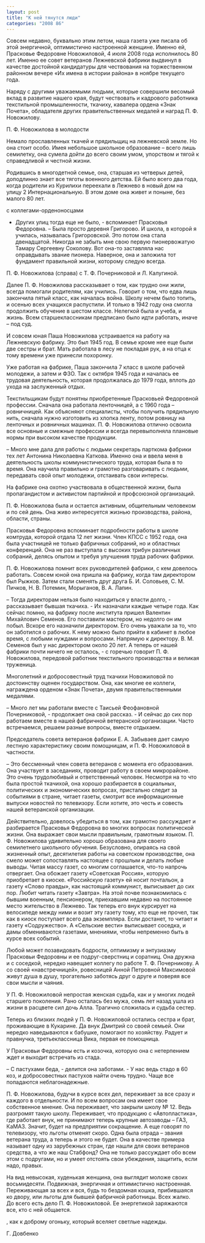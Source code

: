 ```yaml
---
layout: post
title: "К ней тянутся люди"
categories: "2008 86"
---
```


Совсем недавно, буквально этим летом, наша газета уже писала об этой энергичной, оптимистично настроенной женщине. Именно ей, Прасковье Федоровне Новожиловой, 4 июля 2008 года исполнилось 80 лет. Именно ее совет ветеранов Лежневской фабрики выдвинул в качестве достойной кандидатуры для чествования на торжественном районном вечере «Их имена в истории района» в ноябре текущего года.

Наряду с другими уважаемыми людьми, которые совершили весомый вклад в развитие нашего края, будут чествовать и кадрового работника текстильной промышленности, ткачиху, кавалера ордена «Знак Почета», обладателя других правительственных медалей и наград П. Ф. Новожилову.

П. Ф. Новожилова в молодости

Немало прославленных ткачей и прядильщиц на лежневской земле. Но она стоит особо. Имея небольшое школьное образование – всего лишь семилетку, она сумела дойти до всего своим умом, упорством и тягой к справедливой и честной жизни.

Родившись в многодетной семье, она, старшая из четверых детей, доподлинно знает все тяготы военного детства. Ей было всего два года, когда родители из Курилихи переехали в Лежнево в новый дом на улицу 2 Интернациональную. В этом доме она живет и поныне, без малого 80 лет.

с коллегами-орденоносцами

- Других улиц тогда еще не было, - вспоминает Прасковья Федоровна. – Была просто деревня Григорово. И школа, в которой я училась, называлась Григоровской. Это потом она стала двенадцатой. Никогда не забыть мне свою первую пионервожатую Тамару Сергеевну Соколову. Вот она-то заставляла нас оправдывать звание пионера. Наверное, она и заложила тот фундамент правильной жизни, которому следую всегда.

П. Ф. Новожилова (справа) с Т. Ф. Почерниковой и Л. Калугиной.

Далее П. Ф. Новожилова рассказывает о том, как трудно они жили, всегда помогали родителям, как учились. Говорит о том, что едва лишь закончила пятый класс, как началась война. Школу нечем было топить, и осенью всех учащихся распустили. И только в 1942 году она смогла продолжить обучение в шестом классе. Нелегкой была и учеба, и жизнь. Всем старшеклассникам предписано было идти работать, иначе – под суд.

И совсем юная Паша Новожилова устраивается на работу на Лежневскую фабрику. Это был 1945 год. В семье кроме нее еще были две сестры и брат. Мать работала в лесу не покладая рук, а на отца к тому времени уже принесли похоронку.

Уже работая на фабрике, Паша закончила 7 класс в школе рабочей молодежи, а затем и ФЗО. Так с октября 1945 года и началась ее трудовая деятельность, которая продолжалась до 1979 года, вплоть до ухода на заслуженный отдых.

Текстильщикам будут понятны приобретенные Прасковьей Федоровной профессии. Сначала она работала ленточницей, а с 1960 года – ровничницей. Как объясняют специалисты, чтобы получить прядильную нить, сначала нужно изготовить из хлопка ленту, потом ровницу на ленточных и ровничных машинах. П. Ф. Новожилова отлично освоила все основные и смежные профессии и всегда перевыполняла плановые нормы при высоком качестве продукции.

– Много мне дала для работы с людьми секретарь парткома фабрики тех лет Антонина Николаевна Каткова. Именно она и ввела меня в деятельность школы коммунистического труда, которая была в то время. Она научила правильно и грамотно разговаривать с людьми, передавать свой опыт молодежи, отстаивать свои интересы.

На фабрике она охотно участвовала в общественной жизни, была пропагандистом и активистом партийной и профсоюзной организаций.

П. Ф. Новожилова была и остается активным, общительным человеком и по сей день. Она живо интересуется жизнью производства, района, области, страны.

Прасковья Федоровна вспоминает подробности работы в школе комтруда, которой отдала 12 лет жизни. Член КПСС с 1952 года, она была участницей не только фабричных собраний, но и областных конференций. Она не раз выступала с высоких трибун различных собраний, делясь опытом и требуя улучшения труда рабочих фабрики.

П. Ф. Новожилова помнит всех руководителей фабрики, с кем довелось работать. Совсем юной она пришла на фабрику, когда там директором был Рыжков. Затем стали сменять друг друга Б. И. Соловьев, С. М. Пичков, Н. В. Потемин, Морыганов, В. А. Лапин.

– Тогда директорам нельзя было находиться у власти долго, - рассказывает бывшая ткачиха. - Их назначали каждые четыре года. Как сейчас помню, на фабрику после института пришел Валентин Михайлович Семенов. Его поставили мастером, но недолго он им побыл. Вскоре его назначили директором. Его очень уважали за то, что он заботился о рабочих. К нему можно было прийти в кабинет в любое время, с любыми нуждами и вопросами. Напрямую к директору. В. М. Семенов был у нас директором около 20 лет. А теперь от нашей фабрики почти ничего не осталось, - с горечью говорит П. Ф. Новожилова, передовой работник текстильного производства и великая труженица.

Многолетний и добросовестный труд ткачихи Новожиловой по достоинству оценен государством. Она, как многие ее коллеги, награждена орденом «Знак Почета», двумя правительственными медалями.

– Много лет мы работали вместе с Таисьей Феофановной Почерниковой, - продолжает она свой рассказ. - И сейчас до сих пор работаем вместе в нашей фабричной ветеранской организации. Часто встречаемся, решаем разные вопросы, вместе отдыхаем.

Председатель совета ветеранов фабрики Е. А. Забываев дает самую лестную характеристику своим помощницам, и П. Ф. Новожиловой в частности.

– Это бессменный член совета ветеранов с момента его образования. Она участвует в заседаниях, проводит работу в своем микрорайоне. Это очень трудолюбивый и ответственный человек. Несмотря на то что была простой ткачихой, она хорошо разбирается в социальных, политических и экономических вопросах, пристально следит за событиями в стране, читает газеты, смотрит все информационные выпуски новостей по телевизору. Если хотите, это честь и совесть нашей ветеранской организации.

Действительно, довелось убедиться в том, как грамотно рассуждает и разбирается Прасковья Федоровна во многих вопросах политической жизни. Она выражает свои мысли правильным, грамотным языком. П. Ф. Новожилова удивительно хорошо образована для своего семилетнего школьного обучения. Безусловно, опираясь на свой жизненный опыт, десятилетия работы на советском производстве, она смело может сопоставлять настоящее с прошлым и делать любые выводы. Читая массу газет, со многим соглашается, что-то напрочь отвергает. Она обожает газету «Советская Россия», которую приобретает в киоске. «Российскую газету» ей носит почтальон, а газету «Слово правды», как настоящий коммунист, выписывает до сих пор. Любит читать газету «Завтра». На этой почве познакомилась с бывшим военным, пенсионером, приехавшим недавно на постоянное место жительство в Лежнево. Так теперь его внук курсирует на велосипеде между ними и возит эту газету тому, кто еще не прочел, так как в киоск поступает всего два экземпляра. Если достанет, то читает и газету «Содружество». А «Сельские вести» выписывает соседка, и дамы обмениваются газетами, мнениями, чтобы непременно быть в курсе всех событий.

Любой может позавидовать бодрости, оптимизму и энтузиазму Прасковьи Федоровны и ее подруг-сверстниц и соратниц. Она дружна и с соседкой, нередко навещает коллегу по работе Т. Ф. Почерникову. А со своей «навстречницей», ровесницей Анной Петровной Максимовой живут душа в душу, трогательно заботясь друг о друге и поверяя все свои мысли и чаяния.

У П. Ф. Новожиловой непростая женская судьба, как и у многих людей старшего поколения. Рано осталась без мужа, семь лет назад ушла из жизни в расцвете сил дочь Алла. Трагично сложилась и судьба сестер.

Теперь из близких людей у П. Ф. Новожиловой остались сестра и брат, проживающие в Кукарине. Да внук Дмитрий со своей семьей. Они нередко наведываются к бабушке, помогают по хозяйству. Радует и правнучка, третьеклассница Вика, первая ее помощница.

У Прасковьи Федоровны есть и козочка, которую она с нетерпением ждет и выходит встречать из стада.

– С пастухами беда, - делится она заботами. - У нас ведь стадо в 60 коз, и добросовестных пастухов найти очень трудно. Чаще все попадаются неблагонадежные.

П. Ф. Новожилова, будучи в курсе всех дел, переживает за все сразу и каждого в отдельности. И по всем вопросам она имеет свое собственное мнение. Она переживает, что закрыли школу № 12. Ведь разгромят такую школу. Переживает, что продукцию с «Автопластика», где работает внук, не принимают теперь крупные автозаводы – ГАЗ, КаМАЗ. Значит, будет на предприятии сокращение. А еще говорят по телевизору, что льготы отменят скоро. Одна была отрада – звания ветерана труда, а теперь и этого не будет. Она в качестве примера называет одну из зарубежных стран, где нашли для своих ветеранов средства, а что же наш Стабфонд? Она не только рассуждает обо всем этом с подругами, но и умеет отстоять свои убеждения, защитить, если надо, правых.

На вид невысокая, худенькая женщина, она выглядит моложе своих восьмидесяти. Подвижная, энергичная и оптимистично настроенная. Переживающая за всех и вся, будь то бездомная кошка, прибившаяся ко двору, или льготы для бывшей фабричной работницы. Всех жалко. До всего есть дело П. Ф. Новожиловой. Ее энергетикой заряжаются все, кто с ней общается.

, как к доброму огоньку, который вселяет светлые надежды.

Г. Довбенко



